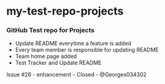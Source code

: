 # my-test-repo-projects

### GitHub Test repo for Projects
* Update README everytime a feature is added
* Every team member is responsible for updating README
* Team home page added
* Test Tracker and Update README






Issue #26 - enhancement - Closed - @Georges034302
